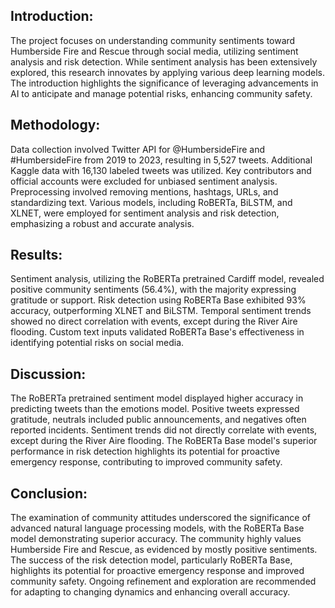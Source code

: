 

## Introduction:

The project focuses on understanding community sentiments toward Humberside Fire and Rescue through social media, utilizing sentiment analysis and risk detection. While sentiment analysis has been extensively explored, this research innovates by applying various deep learning models. The introduction highlights the significance of leveraging advancements in AI to anticipate and manage potential risks, enhancing community safety.



## Methodology:

Data collection involved Twitter API for @HumbersideFire and #HumbersideFire from 2019 to 2023, resulting in 5,527 tweets. Additional Kaggle data with 16,130 labeled tweets was utilized. Key contributors and official accounts were excluded for unbiased sentiment analysis. Preprocessing involved removing mentions, hashtags, URLs, and standardizing text. Various models, including RoBERTa, BiLSTM, and XLNET, were employed for sentiment analysis and risk detection, emphasizing a robust and accurate analysis.



## Results:

Sentiment analysis, utilizing the RoBERTa pretrained Cardiff model, revealed positive community sentiments (56.4%), with the majority expressing gratitude or support. Risk detection using RoBERTa Base exhibited 93% accuracy, outperforming XLNET and BiLSTM. Temporal sentiment trends showed no direct correlation with events, except during the River Aire flooding. Custom text inputs validated RoBERTa Base's effectiveness in identifying potential risks on social media.



## Discussion:

The RoBERTa pretrained sentiment model displayed higher accuracy in predicting tweets than the emotions model. Positive tweets expressed gratitude, neutrals included public announcements, and negatives often reported incidents. Sentiment trends did not directly correlate with events, except during the River Aire flooding. The RoBERTa Base model's superior performance in risk detection highlights its potential for proactive emergency response, contributing to improved community safety.



## Conclusion:

The examination of community attitudes underscored the significance of advanced natural language processing models, with the RoBERTa Base model demonstrating superior accuracy. The community highly values Humberside Fire and Rescue, as evidenced by mostly positive sentiments. The success of the risk detection model, particularly RoBERTa Base, highlights its potential for proactive emergency response and improved community safety. Ongoing refinement and exploration are recommended for adapting to changing dynamics and enhancing overall accuracy.






